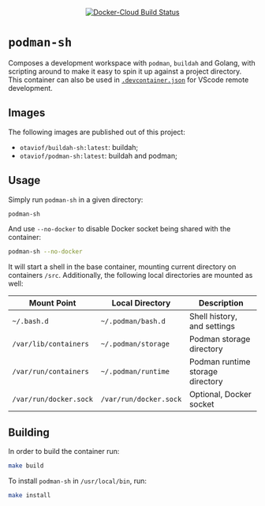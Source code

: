 <p align="center">
	<a alt="Docker-Cloud Build Status" href="https://hub.docker.com/r/otaviof/podman-sh">
		<img alt="Docker-Cloud Build Status" src="https://img.shields.io/docker/cloud/build/otaviof/podman-sh.svg">
	</a>
</p>

# `podman-sh`

Composes a development workspace with `podman`, `buildah` and Golang, with scripting around to make
it easy to spin it up against a project directory. This container can also be used in
[`.devcontainer.json`][devcontainer] for VScode remote development.

## Images

The following images are published out of this project:

* `otaviof/buildah-sh:latest`: buildah;
* `otaviof/podman-sh:latest`: buildah and podman;

## Usage

Simply run `podman-sh` in a given directory:

```bash
podman-sh
```

And use `--no-docker` to disable Docker socket being shared with the container:

```bash
podman-sh --no-docker
```

It will start a shell in the base container, mounting current directory on containers `/src`.
Additionally, the following local directories are mounted as well:

| Mount Point            | Local Directory        | Description                      |
|------------------------|------------------------|----------------------------------|
| `~/.bash.d`            | `~/.podman/bash.d`     | Shell history, and settings      |
| `/var/lib/containers`  | `~/.podman/storage`    | Podman storage directory         |
| `/var/run/containers`  | `~/.podman/runtime`    | Podman runtime storage directory |
| `/var/run/docker.sock` | `/var/run/docker.sock` | Optional, Docker socket          |

## Building

In order to build the container run:

```bash
make build
```

To install `podman-sh` in `/usr/local/bin`, run:

```bash
make install
```

[devcontainer]: https://code.visualstudio.com/docs/remote/containers#_creating-a-devcontainerjson-file
